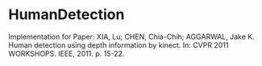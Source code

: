 # HumanDetection
Implementation for Paper:
XIA, Lu; CHEN, Chia-Chih; AGGARWAL, Jake K. 
Human detection using depth information by kinect. 
In: CVPR 2011 WORKSHOPS. IEEE, 2011. p. 15-22.
